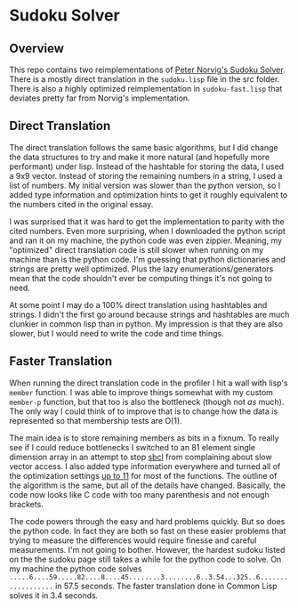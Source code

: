# Sudoku Solver

## Overview

This repo contains two reimplementations of [Peter Norvig's Sudoku Solver](https://norvig.com/sudoku.html). There is a mostly direct translation in the `sudoku.lisp` file in the src folder. There is also a highly optimized reimplementation in `sudoku-fast.lisp` that deviates pretty far from Norvig's implementation.

## Direct Translation

The direct translation follows the same basic algorithms, but I did change the data structures to try and make it more natural (and hopefully more performant) under lisp. Instead of the hashtable for storing the data, I used a 9x9 vector. Instead of storing the remaining numbers in a string, I used a list of numbers. My initial version was slower than the python version, so I added type information and optimization hints to get it roughly equivalent to the numbers cited in the original essay.

I was surprised that it was hard to get the implementation to parity with the cited numbers. Even more surprising, when I downloaded the python script and ran it on my machine, the python code was even zippier. Meaning, my "optimized" direct translation code is still slower when running on my machine than is the python code. I'm guessing that python dictionaries and strings are pretty well optimized. Plus the lazy enumerations/generators mean that the code shouldn't ever be computing things it's not going to need.

At some point I may do a 100% direct translation using hashtables and strings. I didn't the first go around because strings and hashtables are much clunkier in common lisp than in python. My impression is that they are also slower, but I would need to write the code and time things.

## Faster Translation

When running the direct translation code in the profiler I hit a wall with lisp's `member` function. I was able to improve things somewhat with my custom `member-p` function, but that too is also the bottleneck (though not _as_ much). The only way I could think of to improve that is to change how the data is represented so that membership tests are O(1).

The main idea is to store remaining members as bits in a fixnum. To really see if I could reduce bottlenecks I switched to an 81 element single dimension array in an attempt to stop [sbcl](http://www.sbcl.org/) from complaining about slow vector access. I also added type information everywhere and turned all of the optimization settings [up to 11](https://www.youtube.com/watch?v=4xgx4k83zzc) for most of the functions. The outline of the algorithm is the same, but all of the details have changed. Basically, the code now looks like C code with too many parenthesis and not enough brackets.

The code powers through the easy and hard problems quickly. But so does the python code. In fact they are both so fast on these easier problems that trying to measure the differences would require finesse and careful measurements. I'm not going to bother. However, the hardest sudoku listed on the the sudoku page still takes a while for the python code to solve. On my machine the python code solves `.....6....59.....82....8....45........3........6..3.54...325..6..................` in 57.5 seconds. The faster translation done in Common Lisp solves it in 3.4 seconds.
